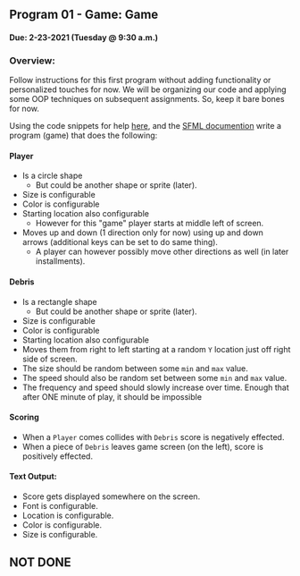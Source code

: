 ## Program 01 - Game: Game
#### Due: 2-23-2021 (Tuesday @ 9:30 a.m.)

### Overview:

Follow instructions for this first program without adding functionality or personalized touches for now. We will be organizing our code and applying some OOP techniques on subsequent assignments. So, keep it bare bones for now. 

Using the code snippets for help [here](../../Resources/09-SFML/README.md), and the [SFML documention](https://www.sfml-dev.org/learn.php) write a program (game) that does the following:

#### Player
  - Is a circle shape 
    - But could be another shape or sprite (later).
  - Size is configurable
  - Color is configurable
  - Starting location also configurable
    - However for this "game" player starts at middle left of screen. 
  - Moves up and down (1 direction only for now) using up and down arrows (additional keys can be set to do same thing).
    - A player can however possibly move other directions as well (in later installments).

#### Debris
  - Is a rectangle shape
    - But could be another shape or sprite (later).
  - Size is configurable
  - Color is configurable
  - Starting location also configurable
  - Moves them from right to left starting at a random `Y` location just off right side of screen.
  - The size should be random between some `min` and `max` value.
  - The speed should also be random set between some `min` and `max` value.
  - The frequency and speed should slowly increase over time. Enough that after ONE minute of play, it should be impossible 
  
#### Scoring
  - When a `Player` comes collides with `Debris` score is negatively effected.
  - When a piece of `Debris` leaves game screen (on the left), score is positively effected.

#### Text Output:
  - Score gets displayed somewhere on the screen.
  - Font is configurable.
  - Location is configurable.
  - Color is configurable.
  - Size is configurable.


## NOT DONE